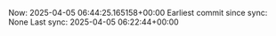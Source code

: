 Now: 2025-04-05 06:44:25.165158+00:00 Earliest commit since sync: None Last sync: 2025-04-05 06:22:44+00:00
